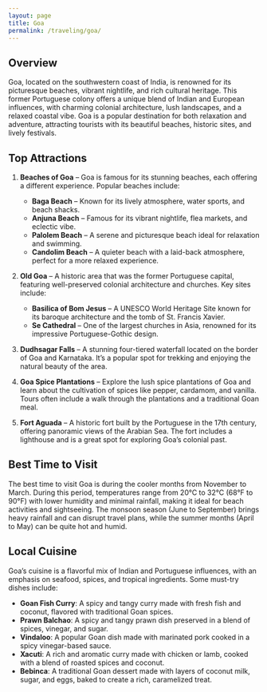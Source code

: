 ```yaml
---
layout: page
title: Goa
permalink: /traveling/goa/
---
```


## Overview
Goa, located on the southwestern coast of India, is renowned for its picturesque beaches, vibrant nightlife, and rich cultural heritage. This former Portuguese colony offers a unique blend of Indian and European influences, with charming colonial architecture, lush landscapes, and a relaxed coastal vibe. Goa is a popular destination for both relaxation and adventure, attracting tourists with its beautiful beaches, historic sites, and lively festivals.

## Top Attractions
1. **Beaches of Goa** – Goa is famous for its stunning beaches, each offering a different experience. Popular beaches include:
   - **Baga Beach** – Known for its lively atmosphere, water sports, and beach shacks.
   - **Anjuna Beach** – Famous for its vibrant nightlife, flea markets, and eclectic vibe.
   - **Palolem Beach** – A serene and picturesque beach ideal for relaxation and swimming.
   - **Candolim Beach** – A quieter beach with a laid-back atmosphere, perfect for a more relaxed experience.

2. **Old Goa** – A historic area that was the former Portuguese capital, featuring well-preserved colonial architecture and churches. Key sites include:
   - **Basilica of Bom Jesus** – A UNESCO World Heritage Site known for its baroque architecture and the tomb of St. Francis Xavier.
   - **Se Cathedral** – One of the largest churches in Asia, renowned for its impressive Portuguese-Gothic design.

3. **Dudhsagar Falls** – A stunning four-tiered waterfall located on the border of Goa and Karnataka. It’s a popular spot for trekking and enjoying the natural beauty of the area.

4. **Goa Spice Plantations** – Explore the lush spice plantations of Goa and learn about the cultivation of spices like pepper, cardamom, and vanilla. Tours often include a walk through the plantations and a traditional Goan meal.

5. **Fort Aguada** – A historic fort built by the Portuguese in the 17th century, offering panoramic views of the Arabian Sea. The fort includes a lighthouse and is a great spot for exploring Goa’s colonial past.

## Best Time to Visit
The best time to visit Goa is during the cooler months from November to March. During this period, temperatures range from 20°C to 32°C (68°F to 90°F) with lower humidity and minimal rainfall, making it ideal for beach activities and sightseeing. The monsoon season (June to September) brings heavy rainfall and can disrupt travel plans, while the summer months (April to May) can be quite hot and humid.

## Local Cuisine
Goa’s cuisine is a flavorful mix of Indian and Portuguese influences, with an emphasis on seafood, spices, and tropical ingredients. Some must-try dishes include:

- **Goan Fish Curry**: A spicy and tangy curry made with fresh fish and coconut, flavored with traditional Goan spices.
- **Prawn Balchao**: A spicy and tangy prawn dish preserved in a blend of spices, vinegar, and sugar.
- **Vindaloo**: A popular Goan dish made with marinated pork cooked in a spicy vinegar-based sauce.
- **Xacuti**: A rich and aromatic curry made with chicken or lamb, cooked with a blend of roasted spices and coconut.
- **Bebinca**: A traditional Goan dessert made with layers of coconut milk, sugar, and eggs, baked to create a rich, caramelized treat.

